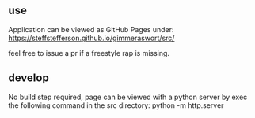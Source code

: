 ## use

Application can be viewed as GitHub Pages under: https://steffstefferson.github.io/gimmeraswort/src/

feel free to issue a pr if a freestyle rap is missing.

## develop

No build step required, page can be viewed with a python server by exec the following command in the src directory: python -m http.server

